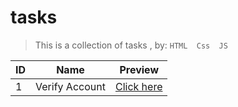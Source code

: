 # tasks

>This is a collection of tasks , by: `HTML  Css  JS`

|ID|Name|Preview|
|----|----|----|
|1|Verify Account|[Click here ](https://ahmedmohamedag.github.io/tasks/verify_account/)|

